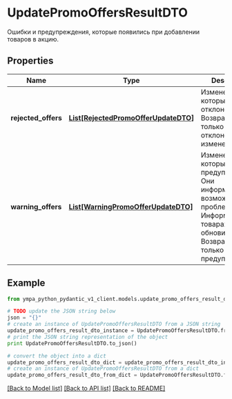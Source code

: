 # UpdatePromoOffersResultDTO

Ошибки и предупреждения, которые появились при добавлении товаров в акцию.

## Properties
Name | Type | Description | Notes
------------ | ------------- | ------------- | -------------
**rejected_offers** | [**List[RejectedPromoOfferUpdateDTO]**](RejectedPromoOfferUpdateDTO.md) | Изменения, которые были отклонены.  Возвращается, только если есть отклоненные изменения.  | [optional] 
**warning_offers** | [**List[WarningPromoOfferUpdateDTO]**](WarningPromoOfferUpdateDTO.md) | Изменения, по которым есть предупреждения. Они информируют о возможных проблемах. Информация о товарах обновится.  Возвращается, только если есть предупреждения.  | [optional] 

## Example

```python
from ympa_python_pydantic_v1_client.models.update_promo_offers_result_dto import UpdatePromoOffersResultDTO

# TODO update the JSON string below
json = "{}"
# create an instance of UpdatePromoOffersResultDTO from a JSON string
update_promo_offers_result_dto_instance = UpdatePromoOffersResultDTO.from_json(json)
# print the JSON string representation of the object
print UpdatePromoOffersResultDTO.to_json()

# convert the object into a dict
update_promo_offers_result_dto_dict = update_promo_offers_result_dto_instance.to_dict()
# create an instance of UpdatePromoOffersResultDTO from a dict
update_promo_offers_result_dto_from_dict = UpdatePromoOffersResultDTO.from_dict(update_promo_offers_result_dto_dict)
```
[[Back to Model list]](../README.md#documentation-for-models) [[Back to API list]](../README.md#documentation-for-api-endpoints) [[Back to README]](../README.md)


